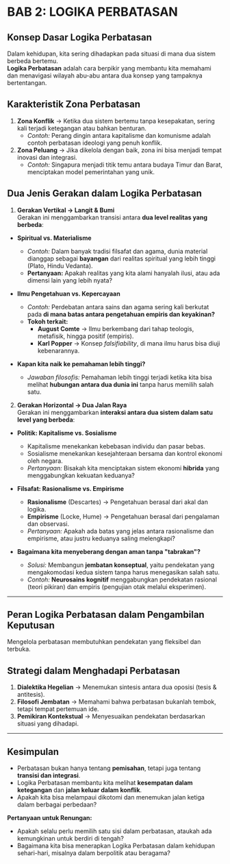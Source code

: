 # **BAB 2: LOGIKA PERBATASAN**  

## **Konsep Dasar Logika Perbatasan**  

Dalam kehidupan, kita sering dihadapkan pada situasi di mana dua sistem berbeda bertemu.  
**Logika Perbatasan** adalah cara berpikir yang membantu kita memahami dan menavigasi wilayah abu-abu antara dua konsep yang tampaknya bertentangan.  

## **Karakteristik Zona Perbatasan**  
1. **Zona Konflik** → Ketika dua sistem bertemu tanpa kesepakatan, sering kali terjadi ketegangan atau bahkan benturan.  
   - *Contoh:* Perang dingin antara kapitalisme dan komunisme adalah contoh perbatasan ideologi yang penuh konflik.  
2. **Zona Peluang** → Jika dikelola dengan baik, zona ini bisa menjadi tempat inovasi dan integrasi.  
   - *Contoh:* Singapura menjadi titik temu antara budaya Timur dan Barat, menciptakan model pemerintahan yang unik.  

## **Dua Jenis Gerakan dalam Logika Perbatasan**  

1. **Gerakan Vertikal → Langit & Bumi**  
Gerakan ini menggambarkan transisi antara **dua level realitas yang berbeda**:  
- **Spiritual vs. Materialisme**  
  - *Contoh:* Dalam banyak tradisi filsafat dan agama, dunia material dianggap sebagai **bayangan** dari realitas spiritual yang lebih tinggi (Plato, Hindu Vedanta).  
  - **Pertanyaan:** Apakah realitas yang kita alami hanyalah ilusi, atau ada dimensi lain yang lebih nyata?  

- **Ilmu Pengetahuan vs. Kepercayaan**  
  - *Contoh:* Perdebatan antara sains dan agama sering kali berkutat pada **di mana batas antara pengetahuan empiris dan keyakinan?**  
  - **Tokoh terkait:**  
    - **August Comte** → Ilmu berkembang dari tahap teologis, metafisik, hingga positif (empiris).  
    - **Karl Popper** → Konsep *falsifiability*, di mana ilmu harus bisa diuji kebenarannya.  

- **Kapan kita naik ke pemahaman lebih tinggi?**  
  - *Jawaban filosofis:* Pemahaman lebih tinggi terjadi ketika kita bisa melihat **hubungan antara dua dunia ini** tanpa harus memilih salah satu.  

2. **Gerakan Horizontal → Dua Jalan Raya**  
Gerakan ini menggambarkan **interaksi antara dua sistem dalam satu level yang berbeda**:  
- **Politik: Kapitalisme vs. Sosialisme**  
  - Kapitalisme menekankan kebebasan individu dan pasar bebas.  
  - Sosialisme menekankan kesejahteraan bersama dan kontrol ekonomi oleh negara.  
  - *Pertanyaan:* Bisakah kita menciptakan sistem ekonomi **hibrida** yang menggabungkan kekuatan keduanya?  

- **Filsafat: Rasionalisme vs. Empirisme**  
  - **Rasionalisme** (Descartes) → Pengetahuan berasal dari akal dan logika.  
  - **Empirisme** (Locke, Hume) → Pengetahuan berasal dari pengalaman dan observasi.  
  - *Pertanyaan:* Apakah ada batas yang jelas antara rasionalisme dan empirisme, atau justru keduanya saling melengkapi?  

- **Bagaimana kita menyeberang dengan aman tanpa "tabrakan"?**  
  - *Solusi:* Membangun **jembatan konseptual**, yaitu pendekatan yang mengakomodasi kedua sistem tanpa harus menegasikan salah satu.  
  - *Contoh:* **Neurosains kognitif** menggabungkan pendekatan rasional (teori pikiran) dan empiris (pengujian otak melalui eksperimen).  

---

## **Peran Logika Perbatasan dalam Pengambilan Keputusan**  
Mengelola perbatasan membutuhkan pendekatan yang fleksibel dan terbuka.  

## **Strategi dalam Menghadapi Perbatasan**  
1. **Dialektika Hegelian** → Menemukan sintesis antara dua oposisi (tesis & antitesis).  
2. **Filosofi Jembatan** → Memahami bahwa perbatasan bukanlah tembok, tetapi tempat pertemuan ide.  
3. **Pemikiran Kontekstual** → Menyesuaikan pendekatan berdasarkan situasi yang dihadapi.  

---

## **Kesimpulan**  
- Perbatasan bukan hanya tentang **pemisahan**, tetapi juga tentang **transisi dan integrasi**.  
- Logika Perbatasan membantu kita melihat **kesempatan dalam ketegangan** dan **jalan keluar dalam konflik**.  
- Apakah kita bisa melampaui dikotomi dan menemukan jalan ketiga dalam berbagai perbedaan?  

**Pertanyaan untuk Renungan:**  
- Apakah selalu perlu memilih satu sisi dalam perbatasan, ataukah ada kemungkinan untuk berdiri di tengah?  
- Bagaimana kita bisa menerapkan Logika Perbatasan dalam kehidupan sehari-hari, misalnya dalam berpolitik atau beragama?  
